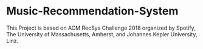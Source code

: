 # Music-Recommendation-System
This Project is based on ACM RecSys Challenge 2018 organized by Spotify, The University of Massachusetts, Amherst, and Johannes Kepler University, Linz.
